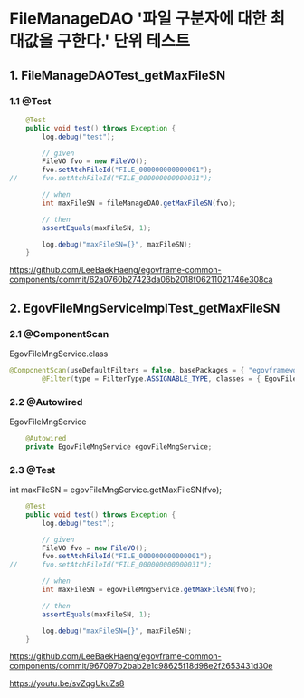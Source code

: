 # FileManageDAO '파일 구분자에 대한 최대값을 구한다.' 단위 테스트

## 1. FileManageDAOTest_getMaxFileSN

### 1.1 @Test

```java
	@Test
	public void test() throws Exception {
		log.debug("test");

		// given
		FileVO fvo = new FileVO();
		fvo.setAtchFileId("FILE_000000000000001");
//		fvo.setAtchFileId("FILE_000000000000031");

		// when
		int maxFileSN = fileManageDAO.getMaxFileSN(fvo);

		// then
		assertEquals(maxFileSN, 1);

		log.debug("maxFileSN={}", maxFileSN);
	}
```

<https://github.com/LeeBaekHaeng/egovframe-common-components/commit/62a0760b27423da06b2018f06211021746e308ca>

## 2. EgovFileMngServiceImplTest_getMaxFileSN

### 2.1 @ComponentScan

EgovFileMngService.class

```java
@ComponentScan(useDefaultFilters = false, basePackages = { "egovframework.com.cmm.service.impl" }, includeFilters = {
		@Filter(type = FilterType.ASSIGNABLE_TYPE, classes = { EgovFileMngService.class, FileManageDAO.class }) })
```

### 2.2 @Autowired

EgovFileMngService

```java
	@Autowired
	private EgovFileMngService egovFileMngService;
```

### 2.3 @Test

int maxFileSN = egovFileMngService.getMaxFileSN(fvo);

```java
	@Test
	public void test() throws Exception {
		log.debug("test");

		// given
		FileVO fvo = new FileVO();
		fvo.setAtchFileId("FILE_000000000000001");
//		fvo.setAtchFileId("FILE_000000000000031");

		// when
		int maxFileSN = egovFileMngService.getMaxFileSN(fvo);

		// then
		assertEquals(maxFileSN, 1);

		log.debug("maxFileSN={}", maxFileSN);
	}
```

<https://github.com/LeeBaekHaeng/egovframe-common-components/commit/967097b2bab2e1c98625f18d98e2f2653431d30e>

<https://youtu.be/svZqgUkuZs8>
